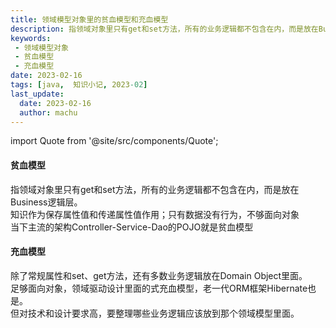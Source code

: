 ```yaml
---
title: 领域模型对象里的贫血模型和充血模型
description: 指领域对象里只有get和set方法，所有的业务逻辑都不包含在内，而是放在Business逻辑层。  
keywords:
 - 领域模型对象
 - 贫血模型
 - 充血模型
date: 2023-02-16
tags: [java,  知识小记, 2023-02]
last_update:
  date: 2023-02-16
  author: machu
---
```


import Quote from '@site/src/components/Quote';

> <Quote></Quote>


#### 贫血模型
指领域对象里只有get和set方法，所有的业务逻辑都不包含在内，而是放在Business逻辑层。  
知识作为保存属性值和传递属性值作用；只有数据没有行为，不够面向对象  
当下主流的架构Controller-Service-Dao的POJO就是贫血模型

#### 充血模型
除了常规属性和set、get方法，还有多数业务逻辑放在Domain Object里面。  
足够面向对象，领域驱动设计里面的式充血模型，老一代ORM框架Hibernate也是。  
但对技术和设计要求高，要整理哪些业务逻辑应该放到那个领域模型里面。
